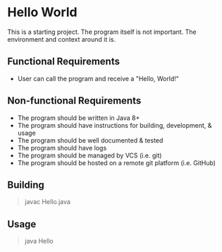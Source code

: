 # Hello World
This is a starting project. The program itself is not important. The environment and context around it is.

## Functional Requirements
- User can call the program and receive a "Hello, World!"

## Non-functional Requirements
- The program should be written in Java 8+
- The program should have instructions for building, development, & usage
- The program should be well documented & tested
- The program should have logs
- The program should be managed by VCS (i.e. git)
- The program should be hosted on a remote git platform (i.e. GitHub)

## Building
> javac Hello.java

## Usage
> java Hello
